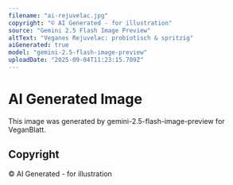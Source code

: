 ```yaml
---
filename: "ai-rejuvelac.jpg"
copyright: "© AI Generated - for illustration"
source: "Gemini 2.5 Flash Image Preview"
altText: "Veganes Rejuvelac: probiotisch & spritzig"
aiGenerated: true
model: "gemini-2.5-flash-image-preview"
uploadDate: "2025-09-04T11:23:15.709Z"
---
```


# AI Generated Image

This image was generated by gemini-2.5-flash-image-preview for VeganBlatt.

## Copyright
© AI Generated - for illustration
